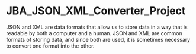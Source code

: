 # JBA_JSON_XML_Converter_Project

JSON and XML are data formats that allow us to store data in a way that is readable by both a computer and a human. JSON and XML are common formats of storing data, and since both are used, it is sometimes necessary to convert one format into the other.
